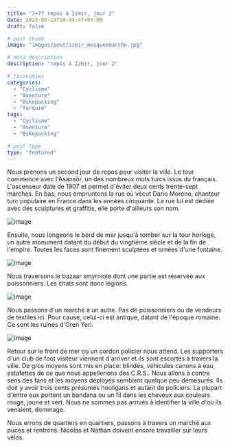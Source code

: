 ```yaml
---
title: "J+77 repos à Izmir, jour 2"
date: 2023-03-19T18:44:47+03:00
draft: false

# post thumb
image: "images/post/izmir_mosqueemarche.jpg"

# meta description
description: "repos à Izmir, jour 2"

# taxonomies
categories:
  - "Cyclisme" 
  - "Aventure" 
  - "Bikepacking"
  - "Turquie" 
tags:
  - "Cyclisme" 
  - "Aventure" 
  - "Bikepacking" 

# post type
type: "featured"
---
```


Nous prenons un second jour de repos pour visiter la ville. Le tour commence avec l'Asansör, un des nombreux mots turcs issus du français. L'ascenseur date de 1907 et permet d'éviter deux cents trente-sept marches. En bas, nous empruntons la rue où vécut Dario Moreno, chanteur turc populaire en France dans les années cinquante. La rue lui est dédiée avec des sculptures et graffitis, elle porte d'ailleurs son nom. 

![image](../../images/post/izmir_ascenseur.jpg)

Ensuite, nous longeons le bord de mer jusqu'à tomber sur la tour horloge, un autre monument datant du début du vingtième siècle et de la fin de l'empire. Toutes les faces sont finement sculptées et ornées d'une fontaine.

![image](../../images/post/izmir_horloge.jpg)

Nous traversons le bazaar smyrniote dont une partie est réservée aux poissonniers. Les chats sont donc légions.

![image](../../images/post/izmir_chats.jpg)

Nous passons d'un marché à un autre. Pas de poissonniers ou de vendeurs de textiles ici. Pour cause, celui-ci est antique, datant de l'époque romaine. Ce sont les ruines d'Oren Yeri.

![image](../../images/post/izmir_ruines.jpg)

Retour sur le front de mer où un cordon policier nous attend. Les supporters d'un club de foot visiteur viennent d'arriver et ils sont escortés à travers la ville. De gros moyens sont mis en place: blindés, véhicules canons à eau, estafettes de ce que nous appellerions des C.R.S.. Nous allons à contre sens des fans et les moyens déployés semblent quelque peu démesurés. Ils doit y avoir trois cents présumés hooligans et autant de policiers. La plupart d'entre eux portent un bandana ou un fil dans les cheveux aux couleurs rouge, jaune et vert. Nous ne sommes pas arrivés à identifier la ville d'où ils venaient, dommage.

Nous errons de quartiers en quartiers, passons à travers un marché aux puces et rentrons. Nicolas et Nathan doivent encore travailler sur leurs vélos. 
